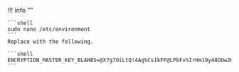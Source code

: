 !!! info ""

    ```shell
    sudo nano /etc/environment
    ```
    Replace with the following.

    ```shell
    ENCRYPTION_MASTER_KEY_BLAHBS=@X7g7OiLtQ!4Ag%Cs1kFF@LPbFx%IrHm19y48OUw2HO*l
    ```
